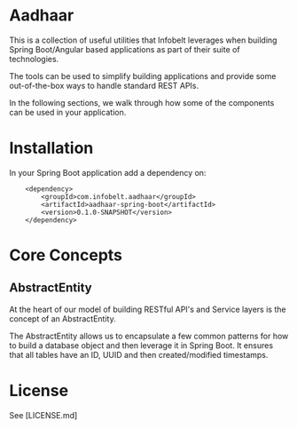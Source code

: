 Aadhaar
=======

This is a collection of useful utilities that Infobelt leverages when building Spring Boot/Angular based applications as
part of their suite of technologies.

The tools can be used to simplify building applications and provide some out-of-the-box ways to handle standard REST APIs.

In the following sections, we walk through how some of the components can be used in your application.

Installation
============

In your Spring Boot application add a dependency on:

        <dependency>
            <groupId>com.infobelt.aadhaar</groupId>
            <artifactId>aadhaar-spring-boot</artifactId>
            <version>0.1.0-SNAPSHOT</version>
        </dependency>


Core Concepts
=============

AbstractEntity
--------------

At the heart of our model of building RESTful API's and Service layers is the concept of an AbstractEntity.

The AbstractEntity allows us to encapsulate a few common patterns for how to build a database object and then leverage
it in Spring Boot.  It ensures that all tables have an ID, UUID and then created/modified timestamps.





License
=======

See [LICENSE.md]
